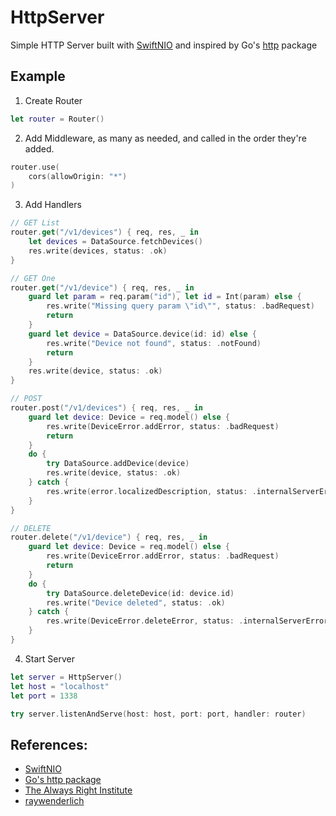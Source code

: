 # HttpServer

Simple HTTP Server built with [SwiftNIO](https://github.com/apple/swift-nio) and inspired by Go's [http](https://golang.org/pkg/net/http/) package

## Example

1. Create Router
```swift
let router = Router()
```
2. Add Middleware, as many as needed, and called in the order they're added.
```swift
router.use(
    cors(allowOrigin: "*")
)
```
3. Add Handlers
```swift
// GET List
router.get("/v1/devices") { req, res, _ in
    let devices = DataSource.fetchDevices()
    res.write(devices, status: .ok)
}

// GET One
router.get("/v1/device") { req, res, _ in
    guard let param = req.param("id"), let id = Int(param) else {
        res.write("Missing query param \"id\"", status: .badRequest)
        return
    }
    guard let device = DataSource.device(id: id) else {
        res.write("Device not found", status: .notFound)
        return
    }
    res.write(device, status: .ok)
}

// POST
router.post("/v1/devices") { req, res, _ in
    guard let device: Device = req.model() else {
        res.write(DeviceError.addError, status: .badRequest)
        return
    }
    do {
        try DataSource.addDevice(device)
        res.write(device, status: .ok)
    } catch {
        res.write(error.localizedDescription, status: .internalServerError)
    }
}

// DELETE
router.delete("/v1/device") { req, res, _ in
    guard let device: Device = req.model() else {
        res.write(DeviceError.addError, status: .badRequest)
        return
    }
    do {
        try DataSource.deleteDevice(id: device.id)
        res.write("Device deleted", status: .ok)
    } catch {
        res.write(DeviceError.deleteError, status: .internalServerError)
    }
}
```
4. Start Server
```swift
let server = HttpServer()
let host = "localhost"
let port = 1338

try server.listenAndServe(host: host, port: port, handler: router)
```


## References:
- [SwiftNIO](https://github.com/apple/swift-nio)
- [Go's http package](https://golang.org/pkg/net/http/)
- [The Always Right Institute](https://www.alwaysrightinstitute.com/microexpress-nio2/)
- [raywenderlich](https://www.raywenderlich.com/8016626-swiftnio-tutorial-practical-guide-for-asynchronous-problems)
